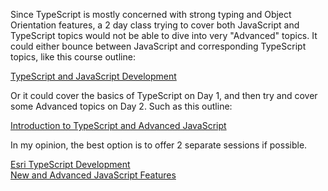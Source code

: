 Since TypeScript is mostly concerned with strong typing and Object Orientation features, a 2 day class trying to cover both JavaScript and TypeScript topics would not be able to dive into very "Advanced" topics.  It could either bounce between JavaScript and corresponding TypeScript topics, like this course outline:

[TypeScript and JavaScript Development](https://github.com/EsriDevSummit2018/PotentialCourseOutlines/blob/master/Esri%20TypeScript%20and%20JavaScript%20Development.md)

Or it could cover the basics of TypeScript on Day 1, and then try and cover some Advanced topics on Day 2.  Such as this outline:

[Introduction to TypeScript and Advanced JavaScript](https://github.com/EsriDevSummit2018/PotentialCourseOutlines/blob/master/Esri%20Introduction%20to%20TypeScript%20and%20Advanced%20JavaScript.md)

In my opinion, the best option is to offer 2 separate sessions if possible.  

[Esri TypeScript Development](https://github.com/EsriDevSummit2018/PotentialCourseOutlines/blob/master/Esri%20TypeScript%20Development.md)  
[New and Advanced JavaScript Features](https://github.com/EsriDevSummit2018/PotentialCourseOutlines/blob/master/Esri%20New%20and%20Advanced%20JavaScript%20Features.md)
